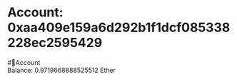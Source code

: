 
Account: 0xaa409e159a6d292b1f1dcf085338228ec2595429
===================================================
  
#📜Account  
Balance: 0.9719668888525512 Ether